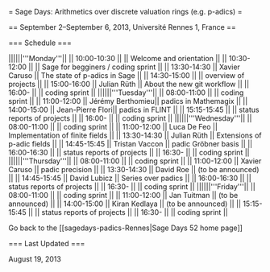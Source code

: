 = Sage Days: Arithmetics over discrete valuation rings (e.g. p-adics) =

== September 2–September 6, 2013, Université Rennes 1, France ==

=== Schedule ===

||||||'''Monday'''||
|| 10:00-10:30 ||                  || Welcome and orientation            ||
|| 10:30-12:00 ||                  || Sage for begginers / coding sprint ||
|| 13:30-14:30 || Xavier Caruso    || The state of p-adics in Sage       ||
|| 14:30-15:00 ||                  || overview of projects               ||
|| 15:00-16:00 || Julian Rüth      || About the new git workflow         ||
|| 16:00-      ||                  || coding sprint                      ||
||||||'''Tuesday'''||
|| 08:00-11:00 ||                  || coding sprint                      ||
|| 11:00-12:00 || Jérémy Berthomieu|| padics in Mathemagix               ||
|| 14:00-15:00 || Jean-Pierre Flori|| padics in FLINT                    ||
|| 15:15-15:45 ||                  || status reports of projects         ||
|| 16:00-      ||                  || coding sprint                      ||
||||||'''Wednesday'''||
|| 08:00-11:00 ||                  || coding sprint                      ||
|| 11:00-12:00 || Luca De Feo      || Implementation of finite fields    ||
|| 13:30-14:30 || Julian Rüth      || Extensions of p-adic fields        ||
|| 14:45-15:45 || Tristan Vaccon   || padic Gröbner basis                ||
|| 16:00-16:30 ||                  || status reports of projects         ||
|| 16:30-      ||                  || coding sprint                      ||
||||||'''Thursday'''||
|| 08:00-11:00 ||                  || coding sprint                      ||
|| 11:00-12:00 || Xavier Caruso    || padic precision                    ||
|| 13:30-14:30 || David Roe        || (to be announced)                  ||
|| 14:45-15:45 || David Lubicz     || Series over padics                 ||
|| 16:00-16:30 ||                  || status reports of projects         ||
|| 16:30-      ||                  || coding sprint                      ||
||||||'''Friday'''||
|| 08:00-11:00 ||                  || coding sprint                      ||
|| 11:00-12:00 || Jan Tuitman      || (to be announced)                  ||
|| 14:00-15:00 || Kiran Kedlaya    || (to be announced)                  ||
|| 15:15-15:45 ||                  || status reports of projects         ||
|| 16:30-      ||                  || coding sprint                      ||

Go back to the [[sagedays-padics-Rennes|Sage Days 52 home page]]

=== Last Updated ===

August 19, 2013
